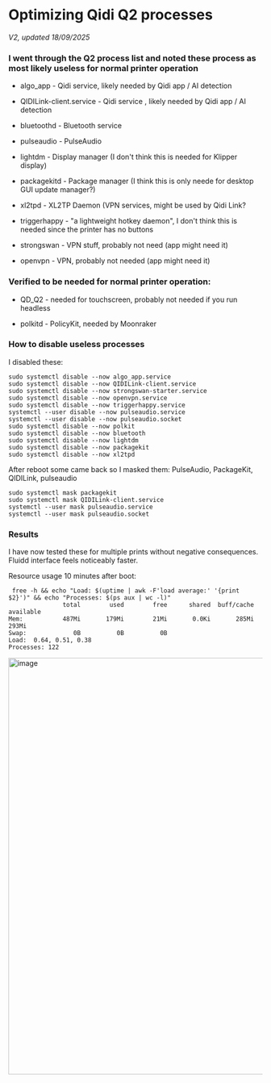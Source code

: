 # Optimizing Qidi Q2 processes

*V2, updated 18/09/2025*

### I went through the Q2 process list and noted these process as most likely useless for normal printer operation

- algo_app - Qidi service, likely needed by Qidi app / AI detection

- QIDILink-client.service - Qidi service , likely needed by Qidi app / AI detection

- bluetoothd - Bluetooth service 

- pulseaudio - PulseAudio 

- lightdm - Display manager (I don't think this is needed for Klipper display) 

- packagekitd - Package manager (I think this is only neede for desktop GUI update manager?)

- xl2tpd - XL2TP Daemon (VPN services, might be used by Qidi Link? 

- triggerhappy - "a lightweight hotkey daemon", I don't think this is needed since the printer has no buttons

- strongswan - VPN stuff, probably not need (app might need it)

- openvpn - VPN, probably not needed (app might need it)

### Verified to be needed for normal printer operation:

- QD_Q2 - needed for touchscreen, probably not needed if you run headless

- polkitd - PolicyKit, needed by Moonraker

### How to disable useless processes 

I disabled these: 

```
sudo systemctl disable --now algo_app.service
sudo systemctl disable --now QIDILink-client.service
sudo systemctl disable --now strongswan-starter.service  
sudo systemctl disable --now openvpn.service
sudo systemctl disable --now triggerhappy.service
systemctl --user disable --now pulseaudio.service
systemctl --user disable --now pulseaudio.socket
sudo systemctl disable --now polkit
sudo systemctl disable --now bluetooth
sudo systemctl disable --now lightdm
sudo systemctl disable --now packagekit
sudo systemctl disable --now xl2tpd
```

After reboot some came back so I masked them: PulseAudio, PackageKit, QIDILink, pulseaudio

```
sudo systemctl mask packagekit
sudo systemctl mask QIDILink-client.service
systemctl --user mask pulseaudio.service
systemctl --user mask pulseaudio.socket
```

### Results

I have now tested these for multiple prints without negative consequences. Fluidd interface feels noticeably faster. 

Resource usage 10 minutes after boot:

```
 free -h && echo "Load: $(uptime | awk -F'load average:' '{print $2}')" && echo "Processes: $(ps aux | wc -l)"
               total        used        free      shared  buff/cache   available
Mem:           487Mi       179Mi        21Mi       0.0Ki       285Mi       293Mi
Swap:             0B          0B          0B
Load:  0.64, 0.51, 0.38
Processes: 122
```

<img width="1736" height="826" alt="image" src="https://github.com/user-attachments/assets/5700d53d-3f07-4aac-90b4-763e63ae18e5" />


